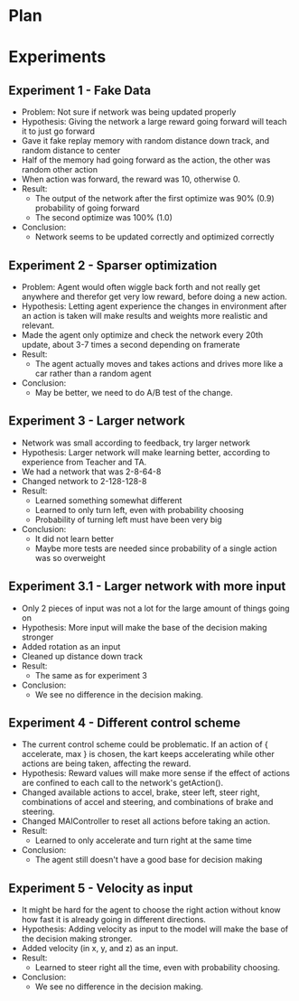 # Plan



# Experiments
## Experiment 1 - Fake Data
 - Problem: Not sure if network was being updated properly
 - Hypothesis: Giving the network a large reward going forward will teach it to just go forward
 - Gave it fake replay memory with random distance down track, and random distance to center
 - Half of the memory had going forward as the action, the other was random other action
 - When action was forward, the reward was 10, otherwise 0.
 - Result:
	- The output of the network after the first optimize was 90% (0.9) probability of going forward
	- The second optimize was 100% (1.0)
 - Conclusion:
	- Network seems to be updated correctly and optimized correctly

## Experiment 2 - Sparser optimization
 - Problem: Agent would often wiggle back forth and not really get anywhere and therefor
 get very low reward, before doing a new action.
 - Hypothesis: Letting agent experience the changes in environment after an action is taken
 will make results and weights more realistic and relevant.
 - Made the agent only optimize and check the network every 20th update, about 3-7 times a second depending on framerate
 - Result:
	- The agent actually moves and takes actions and drives more like a car rather than a random agent
 - Conclusion:
	- May be better, we need to do A/B test of the change.


## Experiment 3 - Larger network
 - Network was small according to feedback, try larger network
 - Hypothesis: Larger network will make learning better, according to experience from Teacher and TA.
 - We had a network that was 2-8-64-8
 - Changed network to 2-128-128-8
 - Result:
	- Learned something somewhat different
	- Learned to only turn left, even with probability choosing
	- Probability of turning left must have been very big
 - Conclusion:
	- It did not learn better
	- Maybe more tests are needed since probability of a single action was so overweight


## Experiment 3.1 - Larger network with more input
 - Only 2 pieces of input was not a lot for the large amount of things going on
 - Hypothesis: More input will make the base of the decision making stronger
 - Added rotation as an input
 - Cleaned up distance down track
 - Result:
	- The same as for experiment 3
 - Conclusion:
	- We see no difference in the decision making.

## Experiment 4 - Different control scheme
 - The current control scheme could be problematic. If an action of { accelerate, max } is chosen, the kart keeps accelerating while other actions are being taken, affecting the reward.
 - Hypothesis: Reward values will make more sense if the effect of actions are confined to each call to the network's getAction().
 - Changed available actions to accel, brake, steer left, steer right, combinations of accel and steering, and combinations of brake and steering.
 - Changed MAIController to reset all actions before taking an action.
 - Result:
	- Learned to only accelerate and turn right at the same time
 - Conclusion:
	- The agent still doesn't have a good base for decision making

## Experiment 5 - Velocity as input
 - It might be hard for the agent to choose the right action without know how fast it is already going in different directions.
 - Hypothesis: Adding velocity as input to the model will make the base of the decision making stronger.
 - Added velocity (in x, y, and z) as an input.
 - Result:
	- Learned to steer right all the time, even with probability choosing.
 - Conclusion:
	- We see no difference in the decision making.
	